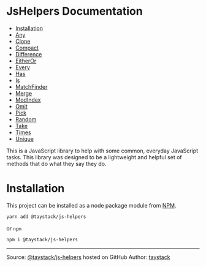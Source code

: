 # JsHelpers Documentation

 - [Installation](#installation)
 - [Any](./Any.md#any)
 - [Clone](./Clone.md#clone)
 - [Compact](./Compact.md#compact)
 - [Difference](./Difference.md#difference)
 - [EitherOr](./EitherOr.md#eitheror)
 - [Every](./Every.md#every)
 - [Has](./Has.md#has)
 - [Is](./Is.md#is)
 - [MatchFinder](./MatchFinder.md#matchfinder)
 - [Merge](./Merge.md#merge)
 - [ModIndex](./ModIndex.md#modindex)
 - [Omit](./Omit.md#omit)
 - [Pick](./Pick.md#pick)
 - [Random](./Random.md#random)
 - [Take](./Take.md#take)
 - [Times](./Times.md#times)
 - [Unique](./Unique.md#unique)

This is a JavaScript library to help with some common, everyday JavaScript tasks. This library was designed to be a lightweight and helpful set of methods that do what they say they do.

# Installation

This project can be installed as a node package module from [NPM](https://www.npmjs.com/package/@taystack/js-helpers).

```bash
yarn add @taystack/js-helpers
```
or `npm`
```bash
npm i @taystack/js-helpers
```


---
Source: [@taystack/js-helpers](https://github.com/taystack/js-helpers) hosted on GitHub
Author: [taystack](https://github.com/taystack)
